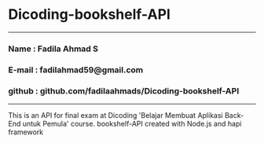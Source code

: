 # Dicoding-bookshelf-API
<hr>
<h3>Name    : Fadila Ahmad S</h3>
<h3>E-mail  : fadilahmad59@gmail.com</h3>
<h3>github  : github.com/fadilaahmads/Dicoding-bookshelf-API</h3>
<hr>
This is an API for final exam at Dicoding  'Belajar Membuat Aplikasi Back-End untuk Pemula' course.
bookshelf-API created with Node.js and hapi framework

